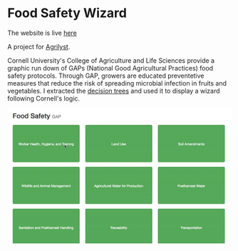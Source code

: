 # Food Safety Wizard

The website is live [here](http://kaira.one/food_safety_gap)

A project for [Agrilyst](http://agrilyst.com/).

Cornell University's College of Agriculture and Life Sciences provide a graphic run down of GAPs (National Good Agricultural Practices) food safety protocols. Through GAP, growers are educated preventetive measures that reduce the risk of spreading microbial infection in fruits and vegetables. I extracted the [decision trees](http://www.gaps.cornell.edu/tree.html) and used it to display a wizard following Cornell's logic.

![food safety](foodsafety-0.gif)
